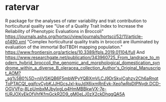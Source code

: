 # ratervar
R package for the analyses of rater variability and trait contribution to horticultural quality
see "Use of a Quality Trait Index to Increase the Reliability of Phenotypic Evaluations in Broccoli" https://journals.ashs.org/hortsci/view/journals/hortsci/52/11/article-p1490.xml 
"Complex horticultural quality traits in broccoli are illuminated by evaluation of the immortal BolTBDH mapping population." https://www.frontiersin.org/articles/10.3389/fpls.2019.01104/full 
And https://www.researchgate.net/publication/343960725_From_landrace_to_modern_hybrid_broccoli_the_genomic_and_morphological_domestication_syndrome_within_a_diverse_B_oleracea_collection_Author's_Original_Manuscript_AOM?_sg%5B0%5D=nliVSKQB6F5mbWPyYQBXmVLCJ9DrSkyjCghzv2Ch6aRnqtToPTACQI_gqjfcvCybKJJHGcsJxl-kuJdX6ixmRnEvk-Xeq1wRqDIPNydr.DCD-OGVVFq-8LpUmbxMJbylxgLq4HmMBBkwVX-7e-tURJOXvEkOfVhfKfmGckR2D9_gM0eLJ0zX2ckDhqgQA5A 
